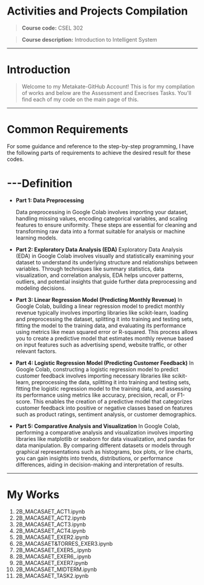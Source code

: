 # **Activities and Projects Compilation**

> **Course code:** CSEL 302

> **Course description:** 	Introduction to Intelligent System

---

# **Introduction**


> Welcome to my Metakate-GitHub Account! This is for my compilation of works and below are the Assessment and Execrises Tasks. You'll find each of my code on the main page of this. 

---

# **Common Requirements**
For some guidance and reference to the step-by-step programming, I have the following parts of requirements to achieve the desired result for these codes.

# **---Definition**

*    **Part 1: Data Preprocessing**

     Data preprocessing in Google Colab involves importing your dataset, handling missing values, encoding categorical variables, and scaling features to ensure uniformity. These steps are essential for cleaning and transforming raw data into a format suitable for analysis or machine learning models.
     
*    **Part 2: Exploratory Data Analysis (EDA)**
      Exploratory Data Analysis (EDA) in Google Colab involves visually and statistically examining your dataset to understand its underlying structure and relationships between variables. Through techniques like summary statistics, data visualization, and correlation analysis, EDA helps uncover patterns, outliers, and potential insights that guide further data preprocessing and modeling decisions.
     
*    **Part 3: Linear Regression Model (Predicting Monthly Revenue)**
      In Google Colab, building a linear regression model to predict monthly revenue typically involves importing libraries like scikit-learn, loading and preprocessing the dataset, splitting it into training and testing sets, fitting the model to the training data, and evaluating its performance using metrics like mean squared error or R-squared. This process allows you to create a predictive model that estimates monthly revenue based on input features such as advertising spend, website traffic, or other relevant factors.
     
*    **Part 4: Logistic Regression Model (Predicting Customer Feedback)**
     In Google Colab, constructing a logistic regression model to predict customer feedback involves importing necessary libraries like scikit-learn, preprocessing the data, splitting it into training and testing sets, fitting the logistic regression model to the training data, and assessing its performance using metrics like accuracy, precision, recall, or F1-score. This enables the creation of a predictive model that categorizes customer feedback into positive or negative classes based on features such as product ratings, sentiment analysis, or customer demographics.
     
*    **Part 5: Comparative Analysis and Visualization**
      In Google Colab, performing a comparative analysis and visualization involves importing libraries like matplotlib or seaborn for data visualization, and pandas for data manipulation. By comparing different datasets or models through graphical representations such as histograms, box plots, or line charts, you can gain insights into trends, distributions, or performance differences, aiding in decision-making and interpretation of results.

---

# **My Works**

1.   2B_MACASAET_ACT1.ipynb
2.   2B_MACASAET_ACT2.ipynb
1.   2B_MACASAET_ACT3.ipynb
2.   2B_MACASAET_ACT4.ipynb
1.   2B_MACASAET_EXER2.ipynb
2.   2B_MACASAET&TORRES_EXER3.ipynb
1.   2B_MACASAET_EXER5_.ipynb
2.   2B_MACASAET_EXER6_.ipynb
1.   2B_MACASAET_EXER7.ipynb
2.   2B_MACASAET_MIDTERM.ipynb
1.   2B_MACASAET_TASK2.ipynb
